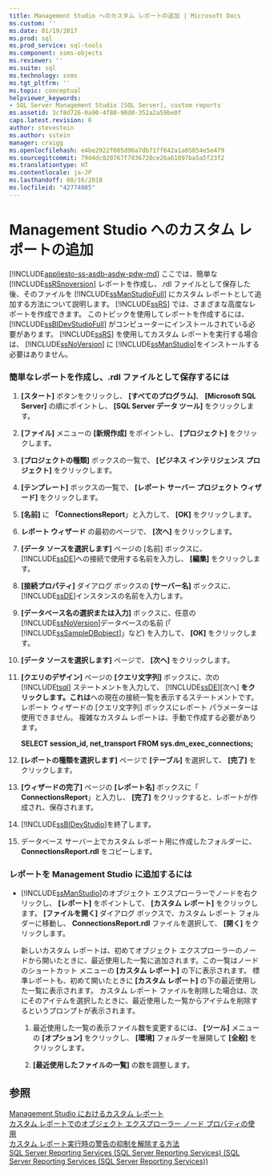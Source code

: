 ```yaml
---
title: Management Studio へのカスタム レポートの追加 | Microsoft Docs
ms.custom: ''
ms.date: 01/19/2017
ms.prod: sql
ms.prod_service: sql-tools
ms.component: ssms-objects
ms.reviewer: ''
ms.suite: sql
ms.technology: ssms
ms.tgt_pltfrm: ''
ms.topic: conceptual
helpviewer_keywords:
- SQL Server Management Studio [SQL Server], custom reports
ms.assetid: 3cf8d726-0a90-4f80-98d0-352a2a59be0f
caps.latest.revision: 6
author: stevestein
ms.author: sstein
manager: craigg
ms.openlocfilehash: e4be2922f005d96a7db71ff642a1a05054e5e479
ms.sourcegitcommit: 79d4dc820767f7836720ce26a61097ba5a5f23f2
ms.translationtype: HT
ms.contentlocale: ja-JP
ms.lasthandoff: 08/16/2018
ms.locfileid: "42774005"
---
```

# <a name="add-a-custom-report-to-management-studio"></a>Management Studio へのカスタム レポートの追加
[!INCLUDE[appliesto-ss-asdb-asdw-pdw-md](../../includes/appliesto-ss-asdb-asdw-pdw-md.md)]
ここでは、簡単な [!INCLUDE[ssRSnoversion](../../includes/ssrsnoversion-md.md)] レポートを作成し、.rdl ファイルとして保存した後、そのファイルを [!INCLUDE[ssManStudioFull](../../includes/ssmanstudiofull-md.md)] にカスタム レポートとして追加する方法について説明します。 [!INCLUDE[ssRS](../../includes/ssrs.md)] では、さまざまな高度なレポートを作成できます。 このトピックを使用してレポートを作成するには、 [!INCLUDE[ssBIDevStudioFull](../../includes/ssbidevstudiofull_md.md)] がコンピューターにインストールされている必要があります。 [!INCLUDE[ssRS](../../includes/ssrs.md)] を使用してカスタム レポートを実行する場合は、 [!INCLUDE[ssNoVersion](../../includes/ssnoversion-md.md)] に [!INCLUDE[ssManStudio](../../includes/ssmanstudio-md.md)]をインストールする必要はありません。  
  
 
### <a name="to-create-a-simple-report-saved-as-an-rdl-file"></a>簡単なレポートを作成し、.rdl ファイルとして保存するには  
  
1.  **[スタート]** ボタンをクリックし、 **[すべてのプログラム]**、 **[Microsoft SQL Server]** の順にポイントし、 **[SQL Server データ ツール]** をクリックします。  
  
2.  **[ファイル]** メニューの **[新規作成]** をポイントし、 **[プロジェクト]** をクリックします。  
  
3.  **[プロジェクトの種類]** ボックスの一覧で、 **[ビジネス インテリジェンス プロジェクト]** をクリックします。  
  
4.  **[テンプレート]** ボックスの一覧で、 **[レポート サーバー プロジェクト ウィザード]** をクリックします。  
  
5.  **[名前]** に **「ConnectionsReport**」と入力して、 **[OK]** をクリックします。  
  
6.  **レポート ウィザード** の最初のページで、 **[次へ]** をクリックします。  
  
7.  **[データ ソースを選択します]** ページの [名前] ボックスに、 [!INCLUDE[ssDE](../../includes/ssde_md.md)]への接続で使用する名前を入力し、 **[編集]** をクリックします。  
  
8.  **[接続プロパティ]** ダイアログ ボックスの **[サーバー名]** ボックスに、 [!INCLUDE[ssDE](../../includes/ssde_md.md)]インスタンスの名前を入力します。  
  
9. **[データベース名の選択または入力]** ボックスに、任意の [!INCLUDE[ssNoVersion](../../includes/ssnoversion-md.md)]データベースの名前 (「 [!INCLUDE[ssSampleDBobject](../../includes/sssampledbobject-md.md)]」など) を入力して、 **[OK]** をクリックします。  
  
10. **[データ ソースを選択します]** ページで、 **[次へ]** をクリックします。  
  
11. **[クエリのデザイン]** ページの **[クエリ文字列]** ボックスに、次の [!INCLUDE[tsql](../../includes/tsql-md.md)] ステートメントを入力して、 [!INCLUDE[ssDE](../../includes/ssde_md.md)][次へ] **をクリックします。これは**への現在の接続一覧を表示するステートメントです。 レポート ウィザードの [クエリ文字列] ボックスにレポート パラメーターは使用できません。 複雑なカスタム レポートは、手動で作成する必要があります。  
  
    **SELECT session_id, net_transport FROM sys.dm_exec_connections;**  
  
12. **[レポートの種類を選択します]** ページで **[テーブル]** を選択して、 **[完了]** をクリックします。  
  
13. **[ウィザードの完了]** ページの **[レポート名]** ボックスに「 **ConnectionsReport**」と入力し、 **[完了]** をクリックすると、レポートが作成され、保存されます。  
  
14. [!INCLUDE[ssBIDevStudio](../../includes/ssbidevstudio-md.md)]を終了します。  
  
15. データベース サーバー上でカスタム レポート用に作成したフォルダーに、 **ConnectionsReport.rdl** をコピーします。  
  
### <a name="to-add-a-report-to-management-studio"></a>レポートを Management Studio に追加するには  
  
-   [!INCLUDE[ssManStudio](../../includes/ssmanstudio-md.md)]のオブジェクト エクスプローラーでノードを右クリックし、 **[レポート]** をポイントして、 **[カスタム レポート]** をクリックします。 **[ファイルを開く]** ダイアログ ボックスで、カスタム レポート フォルダーに移動し、 **ConnectionsReport.rdl** ファイルを選択して、 **[開く]** をクリックします。  
  
    新しいカスタム レポートは、初めてオブジェクト エクスプローラーのノードから開いたときに、最近使用した一覧に追加されます。この一覧はノードのショートカット メニューの **[カスタム レポート]** の下に表示されます。 標準レポートも、初めて開いたときに **[カスタム レポート]** の下の最近使用した一覧に表示されます。 カスタム レポート ファイルを削除した場合は、次にそのアイテムを選択したときに、最近使用した一覧からアイテムを削除するというプロンプトが表示されます。  
  
    1.  最近使用した一覧の表示ファイル数を変更するには、 **[ツール]** メニューの **[オプション]** をクリックし、 **[環境]** フォルダーを展開して **[全般]** をクリックします。  
  
    2.  **[最近使用したファイルの一覧]** の数を調整します。  
  
## <a name="see-also"></a>参照  
[Management Studio におけるカスタム レポート](../../ssms/object/custom-reports-in-management-studio.md)  
[カスタム レポートでのオブジェクト エクスプローラー ノード プロパティの使用](../../ssms/object/use-custom-reports-with-object-explorer-node-properties.md)  
[カスタム レポート実行時の警告の抑制を解除する方法](../../ssms/object/unsuppress-run-custom-report-warnings.md)  
[SQL Server Reporting Services (SQL Server Reporting Services) (SQL Server Reporting Services (SQL Server Reporting Services))](../../reporting-services/create-deploy-and-manage-mobile-and-paginated-reports.md)  
  
